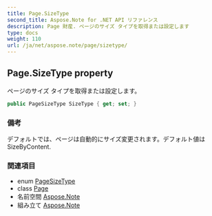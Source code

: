```yaml
---
title: Page.SizeType
second_title: Aspose.Note for .NET API リファレンス
description: Page 財産. ページのサイズ タイプを取得または設定します
type: docs
weight: 110
url: /ja/net/aspose.note/page/sizetype/
---
```

## Page.SizeType property

ページのサイズ タイプを取得または設定します。

```csharp
public PageSizeType SizeType { get; set; }
```

### 備考

デフォルトでは、ページは自動的にサイズ変更されます。デフォルト値はSizeByContent.

### 関連項目

* enum [PageSizeType](../../pagesizetype/)
* class [Page](../)
* 名前空間 [Aspose.Note](../../page/)
* 組み立て [Aspose.Note](../../../)


